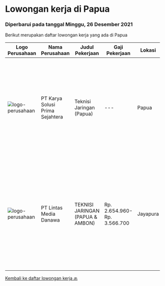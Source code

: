 
  # Lowongan kerja di Papua

  ### Diperbarui pada tanggal Minggu, 26 Desember 2021

  Berikut merupakan daftar lowongan kerja yang ada di Papua

  |Logo Perusahaan | Nama Perusahaan | Judul Pekerjaan | Gaji Pekerjaan | Lokasi | Deskripsi | Tanggal diunggah | Pranala |
  | -------------- | --------------- | --------------- | --------- | --------- | -------------- | ------- | ----------- |
  |![logo-perusahaan](https://image-service-cdn.seek.com.au/bb0f2c313297f2db3d497466b95d7da85644edc0/ee4dce1061f3f616224767ad58cb2fc751b8d2dc)|PT Karya Solusi Prima Sejahtera|Teknisi Jaringan (Papua)|---|Papua|KUALIFIKASI : Lulusan SMK Teknik Komputer dan Jaringan Usia maksimal 26 tahun Memiliki pengalaman minimal 1 tahun sebagai Teknisi Jaringan...|Rabu, 22 Desember 2021|https://www.jobstreet.co.id/id/job/teknisi-jaringan-papua-3729537?token=0~4feade76-486e-4f79-8b19-3fe69200cf9e&sectionRank=1&jobId=jobstreet-id-job-3729537|
|![logo-perusahaan](https://image-service-cdn.seek.com.au/4cc5b4edd8a09fb41741a122f57ee79a81b9a89e/ee4dce1061f3f616224767ad58cb2fc751b8d2dc)|PT Lintas Media Danawa|TEKNISI JARINGAN (PAPUA & AMBON)|Rp. 2.654.960-Rp. 3.566.700|Jayapura|Kualifikasi: Usia maksimum saat melamar adalah 26 tahun Lulusan SMK/D3/S1 (Teknik elektro, informatika, ilmu computer) dan sejenisnya Minimal memiliki...|Selasa, 14 Desember 2021|https://www.jobstreet.co.id/id/job/teknisi-jaringan-papua-ambon-3705083?token=0~4feade76-486e-4f79-8b19-3fe69200cf9e&sectionRank=2&jobId=jobstreet-id-job-3705083|


  [Kembali ke daftar lowongan kerja 🔙](../README.md#daftar-lowongan-kerja)
  